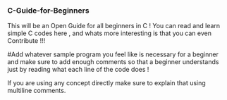 ### C-Guide-for-Beginners
 This will be an Open Guide for all beginners in C ! You can read and learn simple C codes here , and whats more interesting is that you can even Contribute !!! 
 
 #Add whatever sample program you feel like is necessary for a beginner and make sure to add enough comments so that a beginner understands just by reading what each line of the code does !
 
 If you are using any concept directly make sure to explain that using multiline comments.
